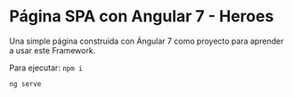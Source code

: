 # Página SPA con Angular 7 - Heroes
Una simple página construida con Ángular 7 como proyecto para aprender a usar este Framework.

Para ejecutar:
`` npm i ``

`` ng serve ``

